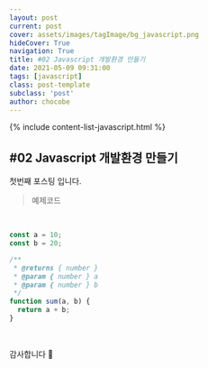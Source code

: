 ```yaml
---
layout: post
current: post
cover: assets/images/tagImage/bg_javascript.png
hideCover: True
navigation: True
title: #02 Javascript 개발환경 만들기
date: 2021-05-09 09:31:00
tags: [javascript]
class: post-template
subclass: 'post'
author: chocobe
---
```


{% include content-list-javascript.html %}

## #02 Javascript 개발환경 만들기

첫번째 포스팅 입니다.

> 예제코드

<br/>

```javascript
const a = 10;
const b = 20;

/**
 * @returns { number }
 * @param { number } a
 * @param { number } b
 */
function sum(a, b) {
  return a + b;
}
```

<br/>

감사합니다 🐫